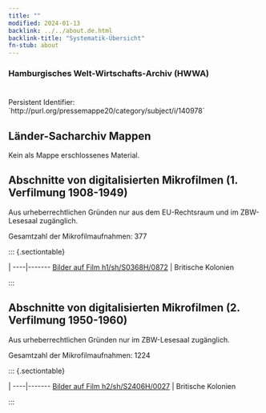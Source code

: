 ```yaml
---
title: ""
modified: 2024-01-13
backlink: ../../about.de.html
backlink-title: "Systematik-Übersicht"
fn-stub: about
---
```


### Hamburgisches Welt-Wirtschafts-Archiv (HWWA)

# 

<div class="hint">Persistent Identifier: `http://purl.org/pressemappe20/category/subject/i/140978`</div>







## Länder-Sacharchiv Mappen





Kein als Mappe erschlossenes Material.



<a id="filmsections" />

## Abschnitte von digitalisierten Mikrofilmen (1. Verfilmung 1908-1949)

<p>Aus urheberrechtlichen Gründen nur aus dem EU-Rechtsraum und im ZBW-Lesesaal zugänglich.</p>


<p>Gesamtzahl der Mikrofilmaufnahmen: 377</p>





::: {.sectiontable}

 | 
----|-------
<a class="btn" href="https://pm20.zbw.eu/film/h1/sh/S0368H/0872" rel="nofollow">Bilder auf Film h1/sh/S0368H/0872</a> | Britische Kolonien


:::




## Abschnitte von digitalisierten Mikrofilmen (2. Verfilmung 1950-1960)

<p>Aus urheberrechtlichen Gründen nur im ZBW-Lesesaal zugänglich.</p>


<p>Gesamtzahl der Mikrofilmaufnahmen: 1224</p>





::: {.sectiontable}

 | 
----|-------
<a class="btn" href="https://pm20.zbw.eu/film/h2/sh/S2406H/0027" rel="nofollow">Bilder auf Film h2/sh/S2406H/0027</a> | Britische Kolonien


:::
















